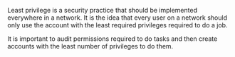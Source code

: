 Least privilege is a security practice that should be implemented everywhere in a network. It is the idea that every user on a network should only use the account with the least required privileges required to do a job.

It is important to audit permissions required to do tasks and then create accounts with the least number of privileges to do them.